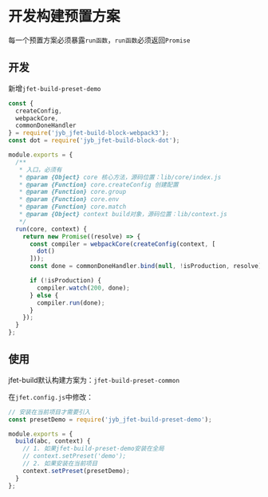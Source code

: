 # 开发构建预置方案

每一个预置方案必须暴露`run函数`，`run函数`必须返回`Promise`

## 开发

新增`jfet-build-preset-demo`

```javascript
const {
  createConfig,
  webpackCore,
  commonDoneHandler
} = require('jyb_jfet-build-block-webpack3');
const dot = require('jyb_jfet-build-block-dot');

module.exports = {
  /**
   * 入口，必须有
   * @param {Object} core 核心方法，源码位置：lib/core/index.js
   * @param {Function} core.createConfig 创建配置
   * @param {Function} core.group
   * @param {Function} core.env
   * @param {Function} core.match
   * @param {Object} context build对象，源码位置：lib/context.js
   */
  run(core, context) {
    return new Promise((resolve) => {
      const compiler = webpackCore(createConfig(context, [
        dot()
      ]));
      const done = commonDoneHandler.bind(null, !isProduction, resolve);

      if (!isProduction) {
        compiler.watch(200, done);
      } else {
        compiler.run(done);
      }
    });
  }
};
```

## 使用

jfet-build默认构建方案为：`jfet-build-preset-common`

在`jfet.config.js`中修改：

```javascript
// 安装在当前项目才需要引入
const presetDemo = require('jyb_jfet-build-preset-demo');

module.exports = {
  build(abc, context) {
    // 1. 如果jfet-build-preset-demo安装在全局
    // context.setPreset('demo');
    // 2. 如果安装在当前项目
    context.setPreset(presetDemo);
  }
};
```